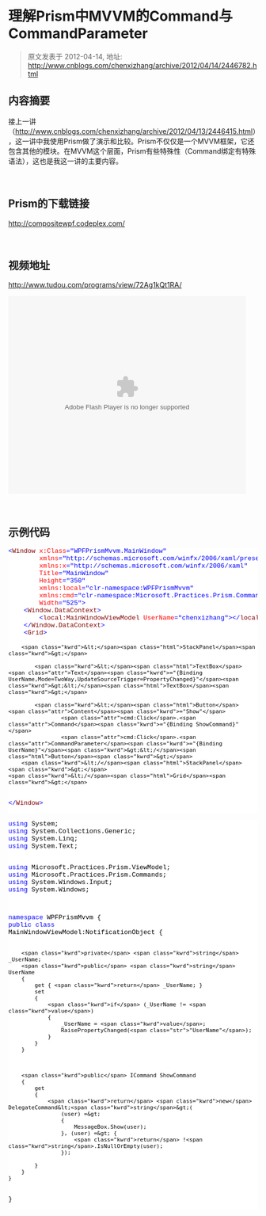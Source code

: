 # 理解Prism中MVVM的Command与CommandParameter 
> 原文发表于 2012-04-14, 地址: http://www.cnblogs.com/chenxizhang/archive/2012/04/14/2446782.html 


<h2>内容摘要</h2> <p>接上一讲（<a href="http://www.cnblogs.com/chenxizhang/archive/2012/04/13/2446415.html">http://www.cnblogs.com/chenxizhang/archive/2012/04/13/2446415.html</a>），这一讲中我使用Prism做了演示和比较。Prism不仅仅是一个MVVM框架，它还包含其他的模块。在MVVM这个层面，Prism有些特殊性（Command绑定有特殊语法），这也是我这一讲的主要内容。</p> <p>&nbsp;</p> <h2>Prism的下载链接</h2> <p><a title="http://compositewpf.codeplex.com/" href="http://compositewpf.codeplex.com/">http://compositewpf.codeplex.com/</a></p> <p>&nbsp;</p> <h2>视频地址</h2> <p><a href="http://www.tudou.com/programs/view/72Ag1kQt1RA/">http://www.tudou.com/programs/view/72Ag1kQt1RA/</a></p> <p><embed src="http://www.tudou.com/v/72Ag1kQt1RA/&amp;rpid=101037296&amp;resourceId=101037296_05_05_99/v.swf" type="application/x-shockwave-flash" allowscriptaccess="always" allowfullscreen="true" wmode="opaque" width="480" height="400"></embed></p> <p>&nbsp;</p> <h2>示例代码</h2><pre class="csharpcode"><span class="kwrd">&lt;</span><span class="html">Window</span> <span class="attr">x:Class</span><span class="kwrd">="WPFPrismMvvm.MainWindow"</span>
        <span class="attr">xmlns</span><span class="kwrd">="http://schemas.microsoft.com/winfx/2006/xaml/presentation"</span>
        <span class="attr">xmlns:x</span><span class="kwrd">="http://schemas.microsoft.com/winfx/2006/xaml"</span>
        <span class="attr">Title</span><span class="kwrd">="MainWindow"</span>
        <span class="attr">Height</span><span class="kwrd">="350"</span>
        <span class="attr">xmlns:local</span><span class="kwrd">="clr-namespace:WPFPrismMvvm"</span>
        <span class="attr">xmlns:cmd</span><span class="kwrd">="clr-namespace:Microsoft.Practices.Prism.Commands;assembly=Microsoft.Practices.Prism"</span>
        <span class="attr">Width</span><span class="kwrd">="525"</span><span class="kwrd">&gt;</span>
    <span class="kwrd">&lt;</span><span class="html">Window.DataContext</span><span class="kwrd">&gt;</span>
        <span class="kwrd">&lt;</span><span class="html">local:MainWindowViewModel</span> <span class="attr">UserName</span><span class="kwrd">="chenxizhang"</span><span class="kwrd">&gt;&lt;/</span><span class="html">local:MainWindowViewModel</span><span class="kwrd">&gt;</span>
    <span class="kwrd">&lt;/</span><span class="html">Window.DataContext</span><span class="kwrd">&gt;</span>
    <span class="kwrd">&lt;</span><span class="html">Grid</span><span class="kwrd">&gt;</span>

        <span class="kwrd">&lt;</span><span class="html">StackPanel</span><span class="kwrd">&gt;</span>

            <span class="kwrd">&lt;</span><span class="html">TextBox</span> <span class="attr">Text</span><span class="kwrd">="{Binding UserName,Mode=TwoWay,UpdateSourceTrigger=PropertyChanged}"</span><span class="kwrd">&gt;&lt;/</span><span class="html">TextBox</span><span class="kwrd">&gt;</span>

            <span class="kwrd">&lt;</span><span class="html">Button</span> <span class="attr">Content</span><span class="kwrd">="Show"</span>
                    <span class="attr">cmd:Click</span>.<span class="attr">Command</span><span class="kwrd">="{Binding ShowCommand}"</span>
                    <span class="attr">cmd:Click</span>.<span class="attr">CommandParameter</span><span class="kwrd">="{Binding UserName}"</span><span class="kwrd">&gt;&lt;/</span><span class="html">Button</span><span class="kwrd">&gt;</span>
        <span class="kwrd">&lt;/</span><span class="html">StackPanel</span><span class="kwrd">&gt;</span>
    <span class="kwrd">&lt;/</span><span class="html">Grid</span><span class="kwrd">&gt;</span>
<span class="kwrd">&lt;/</span><span class="html">Window</span><span class="kwrd">&gt;</span>
</pre>
<p>
<style type="text/css">.csharpcode, .csharpcode pre
{
	font-size: small;
	color: black;
	font-family: consolas, "Courier New", courier, monospace;
	background-color: #ffffff;
	/*white-space: pre;*/
}
.csharpcode pre { margin: 0em; }
.csharpcode .rem { color: #008000; }
.csharpcode .kwrd { color: #0000ff; }
.csharpcode .str { color: #006080; }
.csharpcode .op { color: #0000c0; }
.csharpcode .preproc { color: #cc6633; }
.csharpcode .asp { background-color: #ffff00; }
.csharpcode .html { color: #800000; }
.csharpcode .attr { color: #ff0000; }
.csharpcode .alt 
{
	background-color: #f4f4f4;
	width: 100%;
	margin: 0em;
}
.csharpcode .lnum { color: #606060; }
</style>
</p><pre class="csharpcode"><span class="kwrd">using</span> System;
<span class="kwrd">using</span> System.Collections.Generic;
<span class="kwrd">using</span> System.Linq;
<span class="kwrd">using</span> System.Text;

<span class="kwrd">using</span> Microsoft.Practices.Prism.ViewModel;
<span class="kwrd">using</span> Microsoft.Practices.Prism.Commands;
<span class="kwrd">using</span> System.Windows.Input;
<span class="kwrd">using</span> System.Windows;

<span class="kwrd">namespace</span> WPFPrismMvvm
{
    <span class="kwrd">public</span> <span class="kwrd">class</span> MainWindowViewModel:NotificationObject
    {

        <span class="kwrd">private</span> <span class="kwrd">string</span> _UserName;
        <span class="kwrd">public</span> <span class="kwrd">string</span> UserName
        {
            get { <span class="kwrd">return</span> _UserName; }
            set
            {
                <span class="kwrd">if</span> (_UserName != <span class="kwrd">value</span>)
                {
                    _UserName = <span class="kwrd">value</span>;
                    RaisePropertyChanged(<span class="str">"UserName"</span>);
                }
            }
        }



        <span class="kwrd">public</span> ICommand ShowCommand
        {
            get
            {
                <span class="kwrd">return</span> <span class="kwrd">new</span> DelegateCommand&lt;<span class="kwrd">string</span>&gt;(
                    (user) =&gt;
                    {
                        MessageBox.Show(user);
                    }, (user) =&gt; {
                        <span class="kwrd">return</span> !<span class="kwrd">string</span>.IsNullOrEmpty(user);
                    });

            }
        }
    }
}
</pre>
<style type="text/css">.csharpcode, .csharpcode pre
{
	font-size: small;
	color: black;
	font-family: consolas, "Courier New", courier, monospace;
	background-color: #ffffff;
	/*white-space: pre;*/
}
.csharpcode pre { margin: 0em; }
.csharpcode .rem { color: #008000; }
.csharpcode .kwrd { color: #0000ff; }
.csharpcode .str { color: #006080; }
.csharpcode .op { color: #0000c0; }
.csharpcode .preproc { color: #cc6633; }
.csharpcode .asp { background-color: #ffff00; }
.csharpcode .html { color: #800000; }
.csharpcode .attr { color: #ff0000; }
.csharpcode .alt 
{
	background-color: #f4f4f4;
	width: 100%;
	margin: 0em;
}
.csharpcode .lnum { color: #606060; }
</style>
